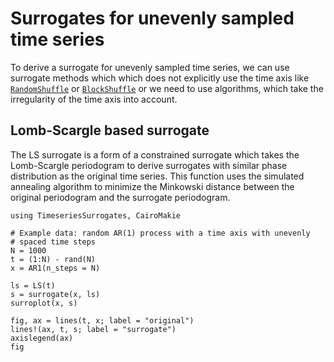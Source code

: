 # Surrogates for unevenly sampled time series


To derive a surrogate for unevenly sampled time series, we can use surrogate methods which which does not explicitly use the time axis like [`RandomShuffle`](@ref) or [`BlockShuffle`](@ref)
or we need to use algorithms, which take the irregularity of the time axis into account.

## Lomb-Scargle based surrogate

The LS surrogate is a form of a constrained surrogate which takes the Lomb-Scargle periodogram to derive surrogates with similar phase distribution as the original time series.
This function uses the simulated annealing algorithm to minimize the Minkowski distance between the original periodogram and the surrogate periodogram.


```@example MAIN
using TimeseriesSurrogates, CairoMakie

# Example data: random AR(1) process with a time axis with unevenly 
# spaced time steps
N = 1000
t = (1:N) - rand(N) 
x = AR1(n_steps = N)

ls = LS(t)
s = surrogate(x, ls)
surroplot(x, s)

fig, ax = lines(t, x; label = "original")
lines!(ax, t, s; label = "surrogate")
axislegend(ax)
fig
```
